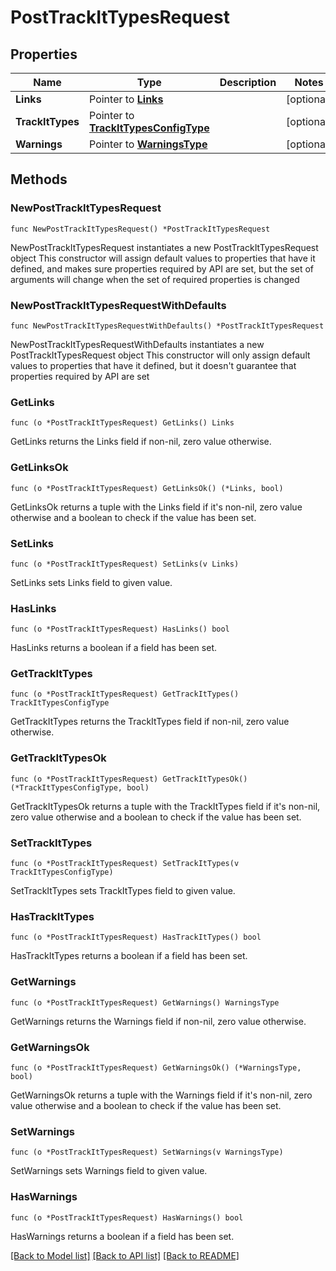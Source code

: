 # PostTrackItTypesRequest

## Properties

Name | Type | Description | Notes
------------ | ------------- | ------------- | -------------
**Links** | Pointer to [**Links**](Links.md) |  | [optional] 
**TrackItTypes** | Pointer to [**TrackItTypesConfigType**](TrackItTypesConfigType.md) |  | [optional] 
**Warnings** | Pointer to [**WarningsType**](WarningsType.md) |  | [optional] 

## Methods

### NewPostTrackItTypesRequest

`func NewPostTrackItTypesRequest() *PostTrackItTypesRequest`

NewPostTrackItTypesRequest instantiates a new PostTrackItTypesRequest object
This constructor will assign default values to properties that have it defined,
and makes sure properties required by API are set, but the set of arguments
will change when the set of required properties is changed

### NewPostTrackItTypesRequestWithDefaults

`func NewPostTrackItTypesRequestWithDefaults() *PostTrackItTypesRequest`

NewPostTrackItTypesRequestWithDefaults instantiates a new PostTrackItTypesRequest object
This constructor will only assign default values to properties that have it defined,
but it doesn't guarantee that properties required by API are set

### GetLinks

`func (o *PostTrackItTypesRequest) GetLinks() Links`

GetLinks returns the Links field if non-nil, zero value otherwise.

### GetLinksOk

`func (o *PostTrackItTypesRequest) GetLinksOk() (*Links, bool)`

GetLinksOk returns a tuple with the Links field if it's non-nil, zero value otherwise
and a boolean to check if the value has been set.

### SetLinks

`func (o *PostTrackItTypesRequest) SetLinks(v Links)`

SetLinks sets Links field to given value.

### HasLinks

`func (o *PostTrackItTypesRequest) HasLinks() bool`

HasLinks returns a boolean if a field has been set.

### GetTrackItTypes

`func (o *PostTrackItTypesRequest) GetTrackItTypes() TrackItTypesConfigType`

GetTrackItTypes returns the TrackItTypes field if non-nil, zero value otherwise.

### GetTrackItTypesOk

`func (o *PostTrackItTypesRequest) GetTrackItTypesOk() (*TrackItTypesConfigType, bool)`

GetTrackItTypesOk returns a tuple with the TrackItTypes field if it's non-nil, zero value otherwise
and a boolean to check if the value has been set.

### SetTrackItTypes

`func (o *PostTrackItTypesRequest) SetTrackItTypes(v TrackItTypesConfigType)`

SetTrackItTypes sets TrackItTypes field to given value.

### HasTrackItTypes

`func (o *PostTrackItTypesRequest) HasTrackItTypes() bool`

HasTrackItTypes returns a boolean if a field has been set.

### GetWarnings

`func (o *PostTrackItTypesRequest) GetWarnings() WarningsType`

GetWarnings returns the Warnings field if non-nil, zero value otherwise.

### GetWarningsOk

`func (o *PostTrackItTypesRequest) GetWarningsOk() (*WarningsType, bool)`

GetWarningsOk returns a tuple with the Warnings field if it's non-nil, zero value otherwise
and a boolean to check if the value has been set.

### SetWarnings

`func (o *PostTrackItTypesRequest) SetWarnings(v WarningsType)`

SetWarnings sets Warnings field to given value.

### HasWarnings

`func (o *PostTrackItTypesRequest) HasWarnings() bool`

HasWarnings returns a boolean if a field has been set.


[[Back to Model list]](../README.md#documentation-for-models) [[Back to API list]](../README.md#documentation-for-api-endpoints) [[Back to README]](../README.md)


